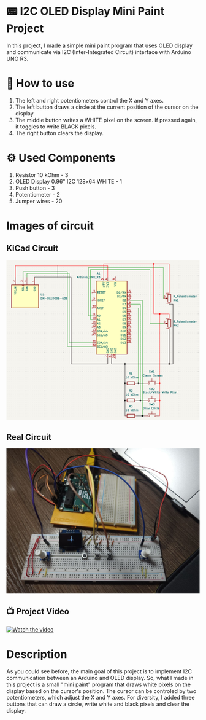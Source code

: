 # 📟 I2C OLED Display Mini Paint Project
In this project, I made a simple mini paint program that uses OLED display and communicate via I2C (Inter-Integrated Circuit) interface with Arduino UNO R3.

# 📲 How to use
1. The left and right potentiometers control the X and Y axes.
2. The left button draws a circle at the current position of the cursor on the display.
3. The middle button writes a WHITE pixel on the screen. If pressed again, it toggles to write BLACK pixels.
4. The right button clears the display.

# ⚙️ Used Components
1. Resistor 10 kOhm - 3
2. OLED Display 0.96" I2C 128x64 WHITE - 1
3. Push button - 3
4. Potentiometer - 2
5. Jumper wires - 20

# Images of circuit

## KiCad Circuit
<img src="Images/Circuit.png" alt="KiCad image of circuit" width="650">

## Real Circuit
<img src="Images/Photo_1.jpg" alt="Real picture of the circuit" width="650">

## 📺 Project Video  
[![Watch the video](https://img.youtube.com/vi/mE3jjP41ymc/0.jpg)](https://youtu.be/mE3jjP41ymc)  

# Description
As you could see before, the main goal of this project is to implement I2C communication between an Arduino and OLED display. So, what I made in this project is a small "mini paint" program that draws white pixels on the display based on the cursor's position. The cursor can be controled by two potentiometers, which adjust the X and Y axes. For diversity, I added three buttons that can draw a circle, write white and black pixels and clear the display.
